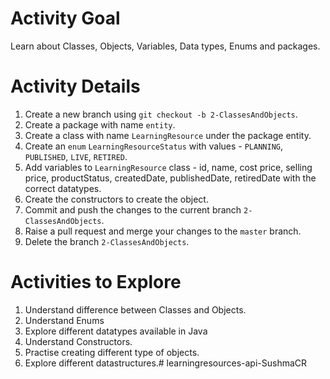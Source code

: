 # Activity Goal

Learn about Classes, Objects, Variables, Data types, Enums and packages.

# Activity Details
1. Create a new branch using `git checkout -b 2-ClassesAndObjects`.
1. Create a package with name `entity`.
2. Create a class with name `LearningResource` under the package entity.
3. Create an `enum` `LearningResourceStatus` with values - `PLANNING`, `PUBLISHED`, `LIVE`, `RETIRED`.
4. Add variables to `LearningResource` class - id, name, cost price, selling price, productStatus, createdDate, publishedDate, retiredDate with the correct datatypes.
5. Create the constructors to create the object.
6. Commit and push the changes to the current branch `2-ClassesAndObjects`.
7. Raise a pull request and merge your changes to the `master` branch.
8. Delete the branch `2-ClassesAndObjects`.

# Activities to Explore
1. Understand difference between Classes and Objects.
2. Understand Enums
3. Explore different datatypes available in Java
4. Understand Constructors.
5. Practise creating different type of objects.
6. Explore different datastructures.# learningresources-api-SushmaCR